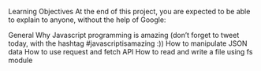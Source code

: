 Learning Objectives
At the end of this project, you are expected to be able to explain to anyone, without the help of Google:

General
Why Javascript programming is amazing (don’t forget to tweet today, with the hashtag #javascriptisamazing :))
How to manipulate JSON data
How to use request and fetch API
How to read and write a file using fs module
